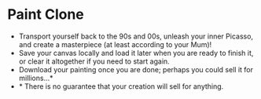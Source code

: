# Paint Clone
* Transport yourself back to the 90s and 00s, unleash your inner Picasso, and create a masterpiece (at least according to your Mum)!
* Save your canvas locally and load it later when you are ready to finish it, or clear it altogether if you need to start again.
* Download your painting once you are done; perhaps you could sell it for millions...*
* \* There is no guarantee that your creation will sell for anything.
